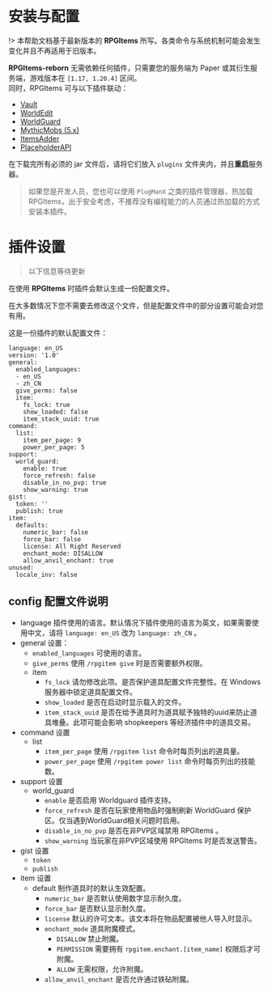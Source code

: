 # 安装与配置
!> 本帮助文档基于最新版本的 **RPGItems** 所写。各类命令与系统机制可能会发生变化并且不再适用于旧版本。

**RPGItems-reborn** 无需依赖任何插件，只需要您的服务端为 Paper 或其衍生服务端，游戏版本在 `[1.17, 1.20.4]` 区间。  
同时，RPGItems 可与以下插件联动：

+ [Vault](https://www.spigotmc.org/resources/34315)
+ [WorldEdit](https://dev.bukkit.org/projects/worldedit)
+ [WorldGuard](https://dev.bukkit.org/projects/worldguard)
+ [MythicMobs (5.x)](https://www.spigotmc.org/resources/5702)
+ [ItemsAdder](https://www.spigotmc.org/resources/73355)
+ [PlaceholderAPI](https://www.spigotmc.org/resources/6245)

在下载完所有必须的 jar 文件后，请将它们放入 `plugins` 文件夹内，并且**重启**服务器。
> 如果您是开发人员，您也可以使用 `PlugManX` 之类的插件管理器，热加载 RPGItems，出于安全考虑，不推荐没有编程能力的人员通过热加载的方式安装本插件。

# 插件设置

> 以下信息等待更新

在使用 **RPGItems** 时插件会默认生成一份配置文件。

在大多数情况下您不需要去修改这个文件，但是配置文件中的部分设置可能会对您有用。

这是一份插件的默认配置文件：

```
language: en_US
version: '1.0'
general:
  enabled_languages:
  - en_US
  - zh_CN
  give_perms: false
  item:
    fs_lock: true
    show_loaded: false
    item_stack_uuid: true
command:
  list:
    item_per_page: 9
    power_per_page: 5
support:
  world_guard:
    enable: true
    force_refresh: false
    disable_in_no_pvp: true
    show_warning: true
gist:
  token: ''
  publish: true
item:
  defaults:
    numeric_bar: false
    force_bar: false
    license: All Right Reserved
    enchant_mode: DISALLOW
    allow_anvil_enchant: true
unused:
  locale_inv: false

```
## config 配置文件说明

- language 插件使用的语言。默认情况下插件使用的语言为英文，如果需要使用中文，请将 `language: en_US` 改为 `language: zh_CN` 。
- general 设置：
  - `enabled_languages` 可使用的语言。
  - `give_perms` 使用 `/rpgitem give` 时是否需要额外权限。
  - item
    - `fs_lock` 请勿修改此项。是否保护道具配置文件完整性。在 Windows 服务器中锁定道具配置文件。
    - `show_loaded` 是否在启动时显示载入的文件。
    - `item_stack_uuid` 是否在给予道具时为道具赋予独特的uuid来防止道具堆叠。此项可能会影响 shopkeepers 等经济插件中的道具交易。
- command 设置
  - list 
    - `item_per_page` 使用 `/rpgitem list` 命令时每页列出的道具量。
    - `power_per_page` 使用 `/rpgitem power list` 命令时每页列出的技能数。
- support 设置
  - world_guard
    - `enable` 是否启用 Worldguard 插件支持。
    - `force_refresh` 是否在玩家使用物品时强制刷新 WorldGuard 保护区。仅当遇到WorldGuard相关问题时启用。
    - `disable_in_no_pvp` 是否在非PVP区域禁用 RPGItems 。
    - `show_warning` 当玩家在非PVP区域使用 RPGItems 时是否发送警告。
- gist 设置
  - `token`
  - `publish` 
- item 设置
  - default 制作道具时的默认生效配置。
    - `numeric_bar` 是否默认使用数字显示耐久度。
    - `force_bar` 是否默认显示耐久度。
    - `license` 默认的许可文本。该文本将在物品配置被他人导入时显示。
    - `enchant_mode` 道具附魔模式。
      - `DISALLOW` 禁止附魔。
      - `PERMISSION` 需要拥有 `rpgitem.enchant.[item_name]` 权限后才可附魔。
      - `ALLOW` 无需权限，允许附魔。
    - `allow_anvil_enchant` 是否允许通过铁砧附魔。
    
